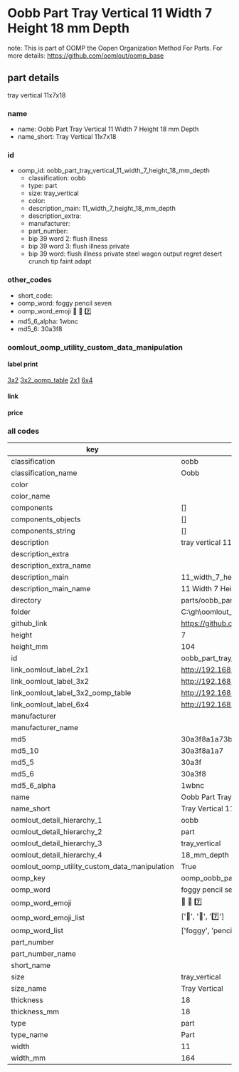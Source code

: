 # Oobb Part Tray Vertical 11 Width 7 Height 18 mm Depth  

note: This is part of OOMP the Oopen Organization Method For Parts. For more details: https://github.com/oomlout/oomp_base

##  part details
  



tray vertical 11x7x18



### name
* name: Oobb Part Tray Vertical 11 Width 7 Height 18 mm Depth
* name_short: Tray Vertical 11x7x18 
### id
* oomp_id: oobb_part_tray_vertical_11_width_7_height_18_mm_depth
  * classification: oobb
  * type: part
  * size: tray_vertical
  * color: 
  * description_main: 11_width_7_height_18_mm_depth
  * description_extra: 
  * manufacturer: 
  * part_number: 
  * bip 39 word 2: flush illness
  * bip 39 word 3: flush illness private
  * bip 39 word: flush illness private steel wagon output regret desert crunch tip faint adapt

### other_codes
* short_code: 
* oomp_word: foggy pencil seven
* oomp_word_emoji :foggy: :pencil: :seven:
* md5_6_alpha: 1wbnc
* md5_6: 30a3f8






### oomlout_oomp_utility_custom_data_manipulation
#### label print
[3x2](http://192.168.1.245:1112/?label=oomp%201wbnc)
[3x2_oomp_table](http://192.168.1.108:1112/?label=oomp%201wbnc)
[2x1](http://192.168.1.242:1112/?label=oomp%201wbnc)
[6x4](http://192.168.1.55:1112/?label=oomp%201wbnc)    

#### link

                              

#### price







### all codes 
| key | value |  
| --- | --- |  
| classification | oobb |  
| classification_name | Oobb |  
| color |  |  
| color_name |  |  
| components | [] |  
| components_objects | [] |  
| components_string | [] |  
| description | tray vertical 11x7x18 |  
| description_extra |  |  
| description_extra_name |  |  
| description_main | 11_width_7_height_18_mm_depth |  
| description_main_name | 11 Width 7 Height 18 mm Depth |  
| directory | parts/oobb_part_tray_vertical_11_width_7_height_18_mm_depth |  
| folder | C:\gh\oomlout_oobb_version_4_generated_parts\parts\oobb_part_tray_vertical_11_width_7_height_18_mm_depth |  
| github_link | https://github.com/oomlout/oomlout_oomp_part_src/tree/main/parts/oobb_part_tray_vertical_11_width_7_height_18_mm_depth |  
| height | 7 |  
| height_mm | 104 |  
| id | oobb_part_tray_vertical_11_width_7_height_18_mm_depth |  
| link_oomlout_label_2x1 | http://192.168.1.242:1112/?label=oomp%201wbnc |  
| link_oomlout_label_3x2 | http://192.168.1.245:1112/?label=oomp%201wbnc |  
| link_oomlout_label_3x2_oomp_table | http://192.168.1.108:1112/?label=oomp%201wbnc |  
| link_oomlout_label_6x4 | http://192.168.1.55:1112/?label=oomp%201wbnc |  
| manufacturer |  |  
| manufacturer_name |  |  
| md5 | 30a3f8a1a73bb69675fb2d53565c4ace |  
| md5_10 | 30a3f8a1a7 |  
| md5_5 | 30a3f |  
| md5_6 | 30a3f8 |  
| md5_6_alpha | 1wbnc |  
| name | Oobb Part Tray Vertical 11 Width 7 Height 18 mm Depth |  
| name_short | Tray Vertical 11x7x18  |  
| oomlout_detail_hierarchy_1 | oobb |  
| oomlout_detail_hierarchy_2 | part |  
| oomlout_detail_hierarchy_3 | tray_vertical |  
| oomlout_detail_hierarchy_4 | 18_mm_depth |  
| oomlout_oomp_utility_custom_data_manipulation | True |  
| oomp_key | oomp_oobb_part_tray_vertical_11_width_7_height_18_mm_depth |  
| oomp_word | foggy pencil seven |  
| oomp_word_emoji | :foggy: :pencil: :seven: |  
| oomp_word_emoji_list | [':foggy:', ':pencil:', ':seven:'] |  
| oomp_word_list | ['foggy', 'pencil', 'seven'] |  
| part_number |  |  
| part_number_name |  |  
| short_name |  |  
| size | tray_vertical |  
| size_name | Tray Vertical |  
| thickness | 18 |  
| thickness_mm | 18 |  
| type | part |  
| type_name | Part |  
| width | 11 |  
| width_mm | 164 |  
